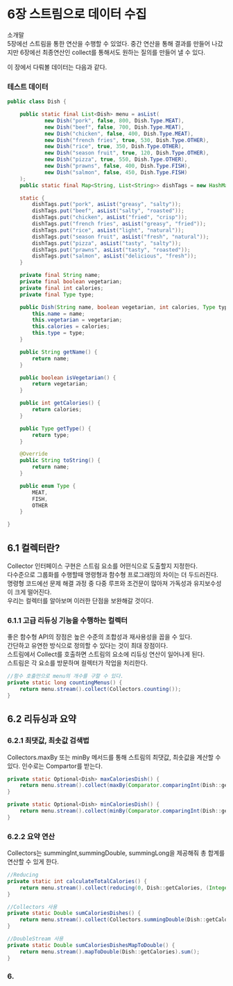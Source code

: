 # 6장 스트림으로 데이터 수집
소개말  
5장에선 스트림을 통한 연산을 수행할 수 있었다. 중간 연산을 통해 결과를 만들어 나갔지만
6장에선 최종연산인 collect를 통해서도 원하는 질의를 만들어 낼 수 있다.  
  

이 장에서 다뤄볼 데이터는 다음과 같다.
### 테스트 데이터
```java
public class Dish {

    public static final List<Dish> menu = asList(
            new Dish("pork", false, 800, Dish.Type.MEAT),
            new Dish("beef", false, 700, Dish.Type.MEAT),
            new Dish("chicken", false, 400, Dish.Type.MEAT),
            new Dish("french fries", true, 530, Dish.Type.OTHER),
            new Dish("rice", true, 350, Dish.Type.OTHER),
            new Dish("season fruit", true, 120, Dish.Type.OTHER),
            new Dish("pizza", true, 550, Dish.Type.OTHER),
            new Dish("prawns", false, 400, Dish.Type.FISH),
            new Dish("salmon", false, 450, Dish.Type.FISH)
    );
    public static final Map<String, List<String>> dishTags = new HashMap<>();

    static {
        dishTags.put("pork", asList("greasy", "salty"));
        dishTags.put("beef", asList("salty", "roasted"));
        dishTags.put("chicken", asList("fried", "crisp"));
        dishTags.put("french fries", asList("greasy", "fried"));
        dishTags.put("rice", asList("light", "natural"));
        dishTags.put("season fruit", asList("fresh", "natural"));
        dishTags.put("pizza", asList("tasty", "salty"));
        dishTags.put("prawns", asList("tasty", "roasted"));
        dishTags.put("salmon", asList("delicious", "fresh"));
    }

    private final String name;
    private final boolean vegetarian;
    private final int calories;
    private final Type type;

    public Dish(String name, boolean vegetarian, int calories, Type type) {
        this.name = name;
        this.vegetarian = vegetarian;
        this.calories = calories;
        this.type = type;
    }

    public String getName() {
        return name;
    }

    public boolean isVegetarian() {
        return vegetarian;
    }

    public int getCalories() {
        return calories;
    }

    public Type getType() {
        return type;
    }

    @Override
    public String toString() {
        return name;
    }

    public enum Type {
        MEAT,
        FISH,
        OTHER
    }

}

```

## 6.1 컬렉터란?
Collector 인터페이스 구현은 스트림 요소를 어떤식으로 도출할지 지정한다.  
다수준으로 그룹화를 수행할때 명령형과 함수형 프로그래밍의 차이는 더 두드러진다.  
명령형 코드에선 문제 해결 과정 중 다중 루프와 조건문이 많아져 가독성과 유지보수성이 크게 떨어진다.  
우리는 컬렉터를 알아보며 이러한 단점을 보완해갈 것이다.  

### 6.1.1 고급 리듀싱 기능을 수행하는 컬렉터
좋은 함수형 API의 장점은 높은 수준의 조합성과 재사용성을 꼽을 수 있다.  
간단하고 유연한 방식으로 정의할 수 있다는 것이 최대 장점이다.  
스트림에서 Collect를 호출하면 스트림의 요소에 리듀싱 연산이 일어나게 된다.  
스트림은 각 요소를 방문하며 컬렉터가 작업을 처리한다.  
```java
//함수 호출만으로 menu의 개수를 구할 수 있다.
private static long countingMenus() {
    return menu.stream().collect(Collectors.counting());
}
```
## 6.2 리듀싱과 요약
### 6.2.1 최댓값, 최솟값 검색법
Collectors.maxBy 또는 minBy 메서드를 통해 스트림의 최댓값, 최솟값을 계산할 수 있다.
인수로는 Compartor를 받는다.

```java
private static Optional<Dish> maxCaloriesDish() {
    return menu.stream().collect(maxBy(Comparator.comparingInt(Dish::getCalories)));
}

private static Optional<Dish> minCaloriesDish() {
    return menu.stream().collect(minBy(Comparator.comparingInt(Dish::getCalories)));
}
```

### 6.2.2 요약 연산
Collectors는 summingInt,summingDouble, summingLong을 제공해줘 총 합계를 연산할 수 있게 한다.
```java
//Reducing
private static int calculateTotalCalories() {
    return menu.stream().collect(reducing(0, Dish::getCalories, (Integer a, Integer b) -> a + b));
}

//Collectors 사용
private static Double sumCaloriesDishes() {
    return menu.stream().collect(Collectors.summingDouble(Dish::getCalories));
}

//DoubleStream 사용
private static Double sumCaloriesDishesMapToDouble() {
    return menu.stream().mapToDouble(Dish::getCalories).sum();
}
```

### 6.